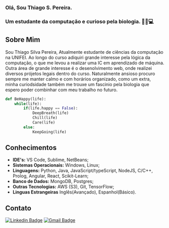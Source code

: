 ### Olá, Sou Thiago S. Pereira. 
### Um estudante da computação e curioso pela biologia. 🌲🌟💻

## Sobre Mim

Sou Thiago Silva Pereira, Atualmente estudante de ciências da computação na UNIFEI. Ao longo do curso adiquiri grande interesse pela lógica da computação,
o que me levou a realizar uma IC em aprendizado de máquina. Outra área de grande interesse é o desenolvimento web, onde realizei diversos prójetos legais dentro do curso.
Naturalmente ansioso procuro sempre me manter calmo e com horários organizado, como um extra, minha curiodsidade também me trouxe um fascinio pela biologia que espero poder 
combinhar com meu trabalho no futuro.

```Python
def BeHappy(life):
    while(life):
        if(life.happy == False):
            DeepBreath(life)
            Chill(life)
            Care(life)
        else:
            KeepGoing(life)
```
## Conhecimentos


- **IDE's:** VS Code, Sublime, NetBeans;
- **Sistemas Operacionais:** Windows, Linux;
- **Linguagens:** Python, Java, JavaScript/typeScript, NodeJS, C/C++, Prolog, Angular, React, Scikit-Learn; 
- **Banco de Dados:** MongoDB, Postgres;
- **Outras Tecnologias:** AWS (S3), Git, TensorFlow;
- **Linguas Estrangeiras** Inglês(Avançado), Espanhol(Básico).

## Contato

[![Linkedin Badge](https://img.shields.io/badge/-Thiago-blue?style=flat-square&logo=Linkedin&logoColor=white&link=https://www.linkedin.com/in/thiago-silva-pereira-07768922b/)](https://www.linkedin.com/in/thiago-silva-pereira-07768922b/) 
[![Gmail Badge](https://img.shields.io/badge/-ThiSilva.itajuba@gmail.com-c14438?style=flat-square&logo=Gmail&logoColor=white&link=mailto:ThiSilva.itajuba@gmail.com)](mailto:ThiSilva.itajuba@gmail.com)

